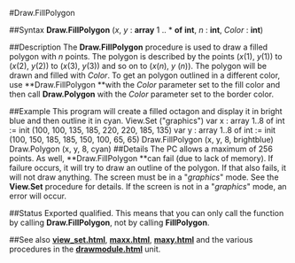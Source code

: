 
#Draw.FillPolygon

##Syntax
**Draw.FillPolygon** (*x*, *y*  : **array** 1 .. * **of** **int**, *n* : **int**, *Color* : **int**)

##Description
The **Draw.FillPolygon** procedure is used to draw a filled polygon with *n* points. The polygon is described by the points (*x*(1), *y*(1)) to (*x*(2), *y*(2)) to (*x*(3), *y*(3)) and so on to (*x*(*n*), *y* (*n*)). The polygon will be drawn and filled with *Color*. 
To get an polygon outlined in a different color, use **Draw.FillPolygon **with the *Color* parameter set to the fill color and then call **Draw.Polygon** with the *Color* parameter set to the border color.

##Example
This program will create a filled octagon and display it in bright blue and then outline it in cyan.
        View.Set ("graphics")
        var x : array 1..8 of int := init (100, 100, 135, 185, 
                                   220, 220, 185, 135)
        var y : array 1..8 of int := init (100, 150, 185, 185,
                                   150, 100, 65, 65)
        Draw.FillPolygon (x, y, 8, brightblue)
        Draw.Polygon (x, y, 8, cyan)
##Details
The PC allows a maximum of 256 points. As well, **Draw.FillPolygon  **can fail (due to lack of memory). If failure occurs, it will try to draw an outline of the polygon. If that also fails, it will not draw anything. 
The screen must be in a "*graphics*" mode. See the **View.Set** procedure for details. If the screen is not in a "*graphics*" mode, an error will occur.

##Status
Exported qualified.
This means that you can only call the function by calling **Draw.FillPolygon**, not by calling **FillPolygon**.

##See also
**[view_set.html](View.Set)**, **[maxx.html](maxx)**, **[maxy.html](maxy)** and the various procedures in the **[drawmodule.html](Draw)** unit.

